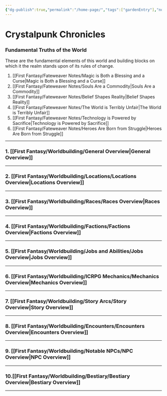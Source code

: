 ```yaml
---
{"dg-publish":true,"permalink":"/home-page/","tags":["gardenEntry"],"noteIcon":"","created":"2025-01-13T14:01:55.695+09:00","updated":"2025-01-23T22:49:44.311+09:00"}
---
```


# Crystalpunk Chronicles

### __Fundamental Truths of the World__
These are the fundamental elements of this world and building blocks on which it the realm stands upon of its rules of change.

1) [[First Fantasy/Fateweaver Notes/Magic is Both a Blessing and a Curse\|Magic is Both a Blessing and a Curse]]
2) [[First Fantasy/Fateweaver Notes/Souls Are a Commodity\|Souls Are a Commodity]]
3) [[First Fantasy/Fateweaver Notes/Belief Shapes Reality\|Belief Shapes Reality]]
4) [[First Fantasy/Fateweaver Notes/The World is Terribly Unfair\|The World is Terribly Unfair]]
5) [[First Fantasy/Fateweaver Notes/Technology is Powered by Sacrifice\|Technology is Powered by Sacrifice]]
6) [[First Fantasy/Fateweaver Notes/Heroes Are Born from Struggle\|Heroes Are Born from Struggle]]

---

### **1. [[First Fantasy/Worldbuilding/General Overview\|General Overview]]**


---

### **2. [[First Fantasy/Worldbuilding/Locations/Locations Overview\|Locations Overview]]**


---

### **3. [[First Fantasy/Worldbuilding/Races/Races Overview\|Races Overview]]**


---

### **4. [[First Fantasy/Worldbuilding/Factions/Factions Overview\|Factions Overview]]**


---

### **5. [[First Fantasy/Worldbuilding/Jobs and Abilities/Jobs Overview\|Jobs Overview]]**


---

### **6. [[First Fantasy/Worldbuilding/ICRPG Mechanics/Mechanics Overview\|Mechanics Overview]]**


---

### **7. [[First Fantasy/Worldbuilding/Story Arcs/Story Overview\|Story Overview]]**


---

### **8. [[First Fantasy/Worldbuilding/Encounters/Encounters Overview\|Encounters Overview]]**


---

### **9. [[First Fantasy/Worldbuilding/Notable NPCs/NPC Overview\|NPC Overview]]**


---

### **10.[[First Fantasy/Worldbuilding/Bestiary/Bestiary Overview\|Bestiary Overview]]**


---



